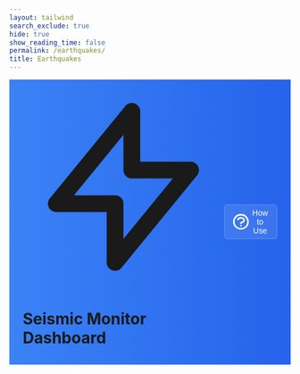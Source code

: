 ```yaml
---
layout: tailwind
search_exclude: true
hide: true
show_reading_time: false
permalink: /earthquakes/
title: Earthquakes
---
```


<link rel="stylesheet" href="https://cdnjs.cloudflare.com/ajax/libs/leaflet/1.9.3/leaflet.css" />
<script src="https://cdnjs.cloudflare.com/ajax/libs/leaflet/1.9.3/leaflet.js"></script>

<style>
    #map {
      width: 100%;
      height: 100%;
      background-color: #1f2937;
      border-radius: 0.5rem;
    }
    .leaflet-container {
      background-color: #1f2937;
    }
    .map-marker {
      display: flex;
      align-items: center;
      justify-content: center;
      width: 2rem;
      height: 2rem;
      background: linear-gradient(to right, #3b82f6, #2563eb);
      color: white;
      border-radius: 50%;
      font-weight: bold;
      border: 2px solid white;
      box-shadow: 0 2px 4px rgba(0,0,0,0.3);
    }
    .earthquake-popup {
      background-color: rgba(17, 24, 39, 0.95);
      color: white;
      border: 1px solid #374151;
      border-radius: 0.375rem;
      padding: 0.5rem;
    }
    .earthquake-popup .leaflet-popup-content-wrapper {
      background-color: transparent;
      color: white;
    }
    .earthquake-popup .leaflet-popup-tip {
      background-color: #374151;
    }
    .magnitude-high {
      color: #ef4444;
    }
    .magnitude-medium {
      color: #f97316;
    }
    .magnitude-low {
      color: #3b82f6;
    }
    
    /* Added styles for incident table */
    .incidents-table {
      width: 100%;
      border-collapse: separate;
      border-spacing: 0;
    }
    .incidents-table th,
    .incidents-table td {
      padding: 0.75rem 1rem;
      text-align: left;
    }
    .incidents-table th {
      background-color: rgba(17, 24, 39, 0.7);
      font-weight: 500;
      text-transform: uppercase;
      font-size: 0.75rem;
      letter-spacing: 0.05em;
    }
    .incidents-table tr {
      border-bottom: 1px solid rgba(55, 65, 81, 0.5);
    }
    .incidents-table tbody tr:hover {
      background-color: rgba(17, 24, 39, 0.5);
    }
    .pulse {
      animation: pulse 2s cubic-bezier(0.4, 0, 0.6, 1) infinite;
    }
    @keyframes pulse {
      0%, 100% {
        opacity: 1;
      }
      50% {
        opacity: 0.5;
      }
    }
    .epicenter {
      animation: ripple 3s ease-out infinite;
    }
    @keyframes ripple {
      0% {
        transform: scale(0.1);
        opacity: 1;
      }
      70% {
        transform: scale(3);
        opacity: 0.3;
      }
      100% {
        transform: scale(4);
        opacity: 0;
      }
    }
    
    /* Help popup styles */
    .help-overlay {
      position: fixed;
      top: 0;
      left: 0;
      right: 0;
      bottom: 0;
      background-color: rgba(0, 0, 0, 0.7);
      display: flex;
      justify-content: center;
      align-items: center;
      z-index: 1000;
    }
    .help-popup {
      background-color: #1f2937;
      border: 1px solid #374151;
      border-radius: 0.5rem;
      max-width: 600px;
      width: 90%;
      max-height: 90vh;
      overflow-y: auto;
      padding: 1.5rem;
      box-shadow: 0 10px 25px rgba(0, 0, 0, 0.5);
      position: relative;
    }
    .close-popup {
      position: absolute;
      top: 1rem;
      right: 1rem;
      background: none;
      border: none;
      color: #9ca3af;
      cursor: pointer;
      font-size: 1.5rem;
      line-height: 1;
    }
    .close-popup:hover {
      color: #f9fafb;
    }
    .help-feature {
      border-left: 2px solid #3b82f6;
      padding-left: 1rem;
      margin-bottom: 1rem;
    }
    /* Dashboard title styles */
    .dashboard-title {
      background: linear-gradient(to right, #3b82f6, #2563eb);
      padding: 0.75rem 1.5rem;
      display: flex;
      justify-content: space-between;
      align-items: center;
    }
    /* Help button style */
    .help-button {
      background-color: rgba(255, 255, 255, 0.1);
      border: 1px solid rgba(255, 255, 255, 0.2);
      color: white;
      padding: 0.375rem 0.75rem;
      border-radius: 0.375rem;
      font-size: 0.875rem;
      cursor: pointer;
      display: flex;
      align-items: center;
      transition: all 0.2s;
    }
    .help-button:hover {
      background-color: rgba(255, 255, 255, 0.2);
    }
</style>

<div class="min-h-screen bg-gray-950 text-gray-200">
  <!-- Dashboard title bar -->
  <div class="dashboard-title">
    <div class="flex items-center">
      <svg xmlns="http://www.w3.org/2000/svg" class="h-6 w-6 mr-2" fill="none" viewBox="0 0 24 24" stroke="currentColor">
        <path stroke-linecap="round" stroke-linejoin="round" stroke-width="2" d="M13 10V3L4 14h7v7l9-11h-7z" />
      </svg>
      <h1 class="text-xl font-bold">Seismic Monitor Dashboard</h1>
    </div>
    <button id="help-button" class="help-button" type="button">
      <svg xmlns="http://www.w3.org/2000/svg" class="h-4 w-4 mr-1" fill="none" viewBox="0 0 24 24" stroke="currentColor">
        <path stroke-linecap="round" stroke-linejoin="round" stroke-width="2" d="M8.228 9c.549-1.165 2.03-2 3.772-2 2.21 0 4 1.343 4 3 0 1.4-1.278 2.575-3.006 2.907-.542.104-.994.54-.994 1.093m0 3h.01M21 12a9 9 0 11-18 0 9 9 0 0118 0z" />
      </svg>
      How to Use
    </button>
  </div>
  
  <!-- Help overlay and popup -->
  <div id="help-overlay" class="help-overlay" style="display: none;">
    <div class="help-popup" style="color: #fff;">
      <button id="close-popup" class="close-popup" type="button" style="color: #fff;">&times;</button>
      <h2 class="text-xl font-bold mb-4" style="color: #fff;">How to Use the Seismic Monitor Dashboard</h2>
      <p class="mb-4" style="color: #fff;">Welcome to the Seismic Monitor Dashboard! This tool helps you track and analyze earthquake data in real-time. Here's how to use the main features:</p>
      
      <div class="space-y-4">
        <div class="help-feature" style="color: #fff;">
          <h3 class="text-lg font-medium mb-2" style="color: #fff;">Interactive Map</h3>
          <p style="color: #fff;">The central map displays earthquake locations. Click on any marker to view detailed information about that seismic event.</p>
        </div>
        
        <div class="help-feature" style="color: #fff;">
          <h3 class="text-lg font-medium mb-2" style="color: #fff;">Analytics Panel</h3>
          <p style="color: #fff;">The left sidebar shows statistics and analytics including:</p>
          <ul class="list-disc ml-5 mt-2 space-y-1" style="color: #fff;">
            <li>Total seismic events in the past 24 hours</li>
            <li>Breakdown by magnitude categories</li>
            <li>Depth analysis of recorded earthquakes</li>
            <li>Current seismic activity gauge</li>
            <li>Fault zone analysis</li>
          </ul>
        </div>
        
        <div class="help-feature" style="color: #fff;">
          <h3 class="text-lg font-medium mb-2" style="color: #fff;">Earthquake Events Table</h3>
          <p style="color: #fff;">The right sidebar lists all recent seismic events with magnitude, time, and location data. Click any row to center the map on that event.</p>
        </div>
        
        <div class="help-feature" style="color: #fff;">
          <h3 class="text-lg font-medium mb-2" style="color: #fff;">Map Controls</h3>
          <ul class="list-disc ml-5 mt-2 space-y-1" style="color: #fff;">
            <li><strong>Layers</strong>: Toggle different map overlays</li>
            <li><strong>Toggle Fault Lines</strong>: Show or hide known fault lines</li>
            <li><strong>Zoom</strong>: Use the controls in the top-right of the map</li>
          </ul>
        </div>
        
        <div class="help-feature" style="color: #fff;">
          <h3 class="text-lg font-medium mb-2" style="color: #fff;">Bottom Toolbar</h3>
          <ul class="list-disc ml-5 mt-2 space-y-1" style="color: #fff;">
            <li><strong>Seismic Forecast</strong>: View predictions for future activity</li>
            <li><strong>Alerts</strong>: Check important notifications</li>
            <li><strong>Refresh Data</strong>: Update the dashboard with latest information</li>
            <li><strong>Export Report</strong>: Download current data as a report</li>
          </ul>
        </div>
      </div>
      
      <div class="mt-6 p-3 bg-blue-900/30 border border-blue-800 rounded" style="color: white;">
        <p class="text-sm"><strong>Tip:</strong> This dashboard updates automatically every few minutes, but you can use the "Refresh Data" button to get the most current information at any time.</p>
      </div>
    </div>
  </div>

  <script>
    // Help popup logic
    document.addEventListener('DOMContentLoaded', function() {
      const helpButton = document.getElementById('help-button');
      const helpOverlay = document.getElementById('help-overlay');
      const closePopup = document.getElementById('close-popup');

      if (helpButton && helpOverlay && closePopup) {
        helpButton.addEventListener('click', function() {
          helpOverlay.style.display = 'flex';
        });

        closePopup.addEventListener('click', function() {
          helpOverlay.style.display = 'none';
        });

        helpOverlay.addEventListener('click', function(event) {
          if (event.target === helpOverlay) {
            helpOverlay.style.display = 'none';
          }
        });

        document.addEventListener('keydown', function(event) {
          if (event.key === 'Escape' && helpOverlay.style.display === 'flex') {
            helpOverlay.style.display = 'none';
          }
        });
      }
    });
  </script>

  <!-- Dashboard content -->
  <div class="flex h-screen overflow-hidden">
    <!-- Left sidebar -->
    <div class="w-72 bg-gray-900/50 border-r border-gray-800 p-4 overflow-y-auto">
      <h2 class="text-lg font-medium mb-4">Analytics Overview</h2>
      <div class="mb-6">
        <div class="text-sm text-gray-400 mb-1">Total Seismic Events (Past day)</div>
        <div class="text-4xl font-bold" id="total-incidents">--</div>
        <div class="mt-4">
          <h3 class="text-sm text-gray-400 mb-2">Magnitude Categories</h3>
          <div id="category-stats" class="space-y-3">
            <!-- Category stats will be inserted here -->
            <div class="animate-pulse">
              <div class="flex justify-between mb-1">
                <span class="bg-gray-700 h-4 w-24 rounded"></span>
                <span class="bg-gray-700 h-4 w-8 rounded"></span>
              </div>
              <div class="h-2 bg-gray-800 rounded-full overflow-hidden">
                <div class="h-full bg-gray-700 rounded-full w-3/4"></div>
              </div>
            </div>
            <div class="animate-pulse">
              <div class="flex justify-between mb-1">
                <span class="bg-gray-700 h-4 w-32 rounded"></span>
                <span class="bg-gray-700 h-4 w-8 rounded"></span>
              </div>
              <div class="h-2 bg-gray-800 rounded-full overflow-hidden">
                <div class="h-full bg-gray-700 rounded-full w-1/2"></div>
              </div>
            </div>
          </div>
        </div>
      </div>    <!-- Depth Analysis Widget -->
      <div class="mb-6">
        <h3 class="text-sm text-gray-400 mb-3">Depth Analysis</h3>
        <div class="bg-gray-900/70 rounded-lg p-3">
          <div class="flex items-center justify-between mb-2">
            <div class="text-sm">Average Depth</div>
            <div id="avg-depth" class="font-medium">-- km</div>
          </div>
          <div class="flex items-center justify-between mb-2">
            <div class="text-sm">Deepest Event</div>
            <div id="max-depth" class="font-medium">-- km</div>
          </div>
          <div class="flex items-center justify-between">
            <div class="text-sm">Shallowest Event</div>
            <div id="min-depth" class="font-medium">-- km</div>
          </div>
        </div>
      </div>
      <!-- Ground Motion Widget -->
      <div class="mb-6">
        <h3 class="text-sm text-gray-400 mb-3">Seismic Activity Gauge</h3>
        <div class="flex justify-between text-xs text-gray-400 mb-1">
          <div id="activity-location">--</div>
          <div id="activity-status">--</div>
        </div>
        <div class="bg-gray-900/70 rounded-lg p-3 h-40">
          <!-- Seismic Gauge -->
          <div class="h-full w-full flex items-center justify-center">
            <div class="w-32 h-32 relative">
              <div class="absolute inset-0 flex items-center justify-center">
                <div id="current-magnitude" class="text-3xl font-bold">--</div>
              </div>
              <svg class="absolute inset-0" viewBox="0 0 100 100">
                <path 
                  d="M 50,50 m 0,47 a 47,47 0 1 1 0,-94 a 47,47 0 1 1 0,94" 
                  fill="none" 
                  stroke="#374151" 
                  stroke-width="6"
                />
                <path 
                  id="gauge-path"
                  d="M 50,50 m 0,47 a 47,47 0 1 1 0,-94 a 47,47 0 1 1 0,94" 
                  fill="none" 
                  stroke-linecap="round"
                  class="stroke-blue-500"
                  stroke-width="6"
                  stroke-dasharray="295.31" 
                  stroke-dashoffset="220"
                />
              </svg>
            </div>
          </div>
        </div>
      </div>
      <!-- Fault Zone Analysis Widget -->
      <div class="mb-6">
        <h3 class="text-sm text-gray-400 mb-3">Fault Zone Analysis</h3>
        <div class="bg-gray-900/70 rounded-lg p-3">
          <div class="flex items-center justify-between mb-2">
            <div class="text-sm">Active Fault Zones</div>
            <div id="active-faults" class="font-medium">--</div>
          </div>
          <div class="flex items-center justify-between mb-2">
            <div class="text-sm">Recent Activity</div>
            <div id="recent-activity" class="font-medium pulse">--</div>
          </div>
          <div class="flex items-center justify-between">
            <div class="text-sm">Risk Level</div>
            <div id="risk-level" class="font-medium">--</div>
          </div>
        </div>
      </div>
    </div>
    <!-- Main content area with map -->
    <div class="flex-1 overflow-hidden flex flex-col">
      <div class="flex-1 p-4 overflow-hidden">
        <!-- Map container -->
        <div class="bg-gray-900/50 rounded-lg overflow-hidden h-full relative border border-gray-800">
          <!-- Map placeholder -->
          <div id="map" class="w-full h-full"></div>
          <!-- Map controls -->
          <div class="absolute top-4 right-4 flex space-x-2">
            <button class="bg-gray-200 bg-opacity-20 backdrop-blur-sm rounded-md px-3 py-1 text-sm text-gray-200 flex items-center hover:bg-opacity-30">
              <svg xmlns="http://www.w3.org/2000/svg" class="h-4 w-4 mr-1" viewBox="0 0 20 20" fill="currentColor">
                <path fill-rule="evenodd" d="M3 4a1 1 0 011-1h12a1 1 0 110 2H4a1 1 0 01-1-1zm0 4a1 1 0 011-1h12a1 1 0 110 2H4a1 1 0 01-1-1zm0 4a1 1 0 011-1h12a1 1 0 110 2H4a1 1 0 01-1-1zm0 4a1 1 0 011-1h12a1 1 0 110 2H4a1 1 0 01-1-1z" clip-rule="evenodd"/>
              </svg>
              Layers
            </button>
            <button id="toggle-fault-lines" class="bg-gray-200 bg-opacity-20 backdrop-blur-sm rounded-md px-3 py-1 text-sm text-gray-200 flex items-center hover:bg-opacity-30">
              <svg xmlns="http://www.w3.org/2000/svg" class="h-4 w-4 mr-1" viewBox="0 0 20 20" fill="currentColor">
                <path fill-rule="evenodd" d="M5 2a1 1 0 011 1v1h1a1 1 0 010 2H6v1a1 1 0 01-2 0V6H3a1 1 0 010-2h1V3a1 1 0 011-1zm0 10a1 1 0 011 1v1h1a1 1 0 110 2H6v1a1 1 0 11-2 0v-1H3a1 1 0 110-2h1v-1a1 1 0 011-1zM12 2a1 1 0 01.967.744L14.146 7.2 17.5 9.134a1 1 0 010 1.732l-3.354 1.935-1.18 4.455a1 1 0 01-1.933 0L9.854 12.8 6.5 10.866a1 1 0 010-1.732l3.354-1.935 1.18-4.455A1 1 0 0112 2z" clip-rule="evenodd" />
              </svg>
              Toggle Fault Lines
            </button>
          </div>
        </div>
      </div>
      <!-- Bottom toolbar -->
      <div class="bg-black border-t border-gray-800 py-3 px-6 flex justify-between items-center">
        <div class="flex space-x-6">
          <button class="flex items-center text-gray-400 hover:text-white">
            <svg xmlns="http://www.w3.org/2000/svg" class="h-5 w-5 mr-2" viewBox="0 0 20 20" fill="currentColor">
              <path d="M2 10a8 8 0 018-8v8h8a8 8 0 11-16 0z" />
              <path d="M12 2.252A8.014 8.014 0 0117.748 8H12V2.252z" />
            </svg>
            Seismic Forecast
          </button>
          <button class="flex items-center text-gray-400 hover:text-white">
            <svg xmlns="http://www.w3.org/2000/svg" class="h-5 w-5 mr-2" viewBox="0 0 20 20" fill="currentColor">
              <path d="M2 5a2 2 0 012-2h7a2 2 0 012 2v4a2 2 0 01-2 2H9l-3 3v-3H4a2 2 0 01-2-2V5z" />
              <path d="M15 7v2a4 4 0 01-4 4H9.828l-1.766 1.767c.28.149.599.233.938.233h2l3 3v-3h2a2 2 0 002-2V9a2 2 0 00-2-2h-1z" />
            </svg>
            Alerts
          </button>
        </div>
        <div class="flex items-center space-x-4">
          <div class="text-sm text-gray-400">Last updated: <span id="last-updated">--</span></div>
          <button class="bg-gradient-to-r from-blue-600 to-indigo-600 hover:from-blue-500 hover:to-indigo-500 text-white px-3 py-1 rounded flex items-center text-sm" id="refresh-data">
            <svg xmlns="http://www.w3.org/2000/svg" class="h-4 w-4 mr-1" viewBox="0 0 20 20" fill="currentColor">
              <path fill-rule="evenodd" d="M4 2a1 1 0 011 1v2.101a7.002 7.002 0 0111.601 2.566 1 1 0 11-1.885.666A5.002 5.002 0 005.999 7H9a1 1 0 010 2H4a1 1 0 01-1-1V3a1 1 0 011-1zm.008 9.057a1 1 0 011.276.61A5.002 5.002 0 0014.001 13H11a1 1 0 110-2h5a1 1 0 011 1v5a1 1 0 11-2 0v-2.101a7.002 7.002 0 01-11.601-2.566 1 1 0 01.61-1.276z" clip-rule="evenodd" />
            </svg>
            Refresh Data
          </button>
          <button class="bg-gradient-to-r from-blue-600 to-indigo-600 hover:from-blue-500 hover:to-indigo-500 text-white px-3 py-1 rounded flex items-center text-sm">
            <svg xmlns="http://www.w3.org/2000/svg" class="h-4 w-4 mr-1" viewBox="0 0 20 20" fill="currentColor">
              <path fill-rule="evenodd" d="M3 17a1 1 0 011-1h12a1 1 0 110 2H4a1 1 0 01-1-1zm3.293-7.707a1 1 0 011.414 0L9 10.586V3a1 1 0 112 0v7.586l1.293-1.293a1 1 0 111.414 1.414l-3 3a1 1 0 01-1.414 0l-3-3a1 1 0 010-1.414z" clip-rule="evenodd" />
            </svg>
            Export Report
          </button>
        </div>
      </div>
    </div>
    <!-- Right sidebar - Earthquake Events Table -->
    <div class="w-72 bg-gray-900/50 border-l border-gray-800 p-4 overflow-y-auto">
      <div class="mb-4 flex justify-between items-center">
        <h2 class="text-lg font-medium">Earthquake Events</h2>
        <div class="text-xs text-gray-400 flex items-center">
          <span id="incident-count" class="mr-1">--</span> events
        </div>
      </div>
      <!-- Earthquakes Table -->
      <div class="overflow-y-auto max-h-full">
        <table class="incidents-table text-sm">
          <thead>
            <tr>
              <th class="sticky top-0 z-10">Magnitude</th>
              <th class="sticky top-0 z-10">Time</th>
              <th class="sticky top-0 z-10">Location</th>
            </tr>
          </thead>
          <tbody id="incidents-table-body">
            <!-- Loading placeholder -->
            <tr class="animate-pulse">
              <td><div class="h-4 bg-gray-700 rounded w-20"></div></td>
              <td><div class="h-4 bg-gray-700 rounded w-16"></div></td>
              <td><div class="h-4 bg-gray-700 rounded w-12"></div></td>
            </tr>
            <tr class="animate-pulse">
              <td><div class="h-4 bg-gray-700 rounded w-20"></div></td>
              <td><div class="h-4 bg-gray-700 rounded w-16"></div></td>
              <td><div class="h-4 bg-gray-700 rounded w-12"></div></td>
            </tr>
            <tr class="animate-pulse">
              <td><div class="h-4 bg-gray-700 rounded w-20"></div></td>
              <td><div class="h-4 bg-gray-700 rounded w-16"></div></td>
              <td><div class="h-4 bg-gray-700 rounded w-12"></div></td>
            </tr>
          </tbody>
        </table>
      </div>
    </div>
  </div>
</div>

<!-- Map initialization and data loading script -->
<script type="module">
  // Main Earthquake Dashboard Script with ML Integration
  document.addEventListener('DOMContentLoaded', function() {
    
    // Initialize the help popup functionality
    const helpButton = document.getElementById('help-button');
    const helpOverlay = document.getElementById('help-overlay');
    const closePopup = document.getElementById('close-popup');
    
    // Show help popup on page load for first-time users
    // You can use localStorage to show this only on first visit
    helpOverlay.style.display = 'flex';
    
    helpButton.addEventListener('click', function() {
      helpOverlay.style.display = 'flex';
    });
    
    closePopup.addEventListener('click', function() {
      helpOverlay.style.display = 'none';
    });
    
    // Close popup when clicking outside the popup content
    helpOverlay.addEventListener('click', function(event) {
      if (event.target === helpOverlay) {
        helpOverlay.style.display = 'none';
      }
    });
    
    // Close popup with escape key
    document.addEventListener('keydown', function(event) {
      if (event.key === 'Escape' && helpOverlay.style.display === 'flex') {
        helpOverlay.style.display = 'none';
      }
    });
    
    // ============ EARTHQUAKE DATA FUNCTIONS ============
    
    // Fetch earthquake data from API
    async function fetchEarthquakeData() {
      try {
        // In a real implementation, this would fetch from a real earthquake API
        // For demo purposes, we'll generate sample data
        
        // Sample earthquake magnitude categories
        const category_counts = {
          'Minor (< 4.0)': 18,
          'Light (4.0-4.9)': 8,
          'Moderate (5.0-5.9)': 3,
          'Strong (≥ 6.0)': 1
        };
        
        // Calculate total incidents
        let total_incidents = Object.values(category_counts).reduce((sum, count) => sum + count, 0);
        
        // Sample earthquake events for today
        const today_incidents = [
          {
            magnitude: '6.2',
            time: '04:32:15',
            location: 'Offshore, 120km SW',
            depth: '25.4',
            felt_reports: '347'
          },
          {
            magnitude: '4.5',
            time: '07:15:22',
            location: 'Valley Region, North',
            depth: '8.7',
            felt_reports: '213'
          },
          {
            magnitude: '3.8',
            time: '10:44:09',
            location: 'Mountain Range, East',
            depth: '12.5',
            felt_reports: '76'
          },
          {
            magnitude: '5.1',
            time: '13:20:51',
            location: 'Coastal Area, West',
            depth: '18.3',
            felt_reports: '189'
          },
          {
            magnitude: '3.5',
            time: '15:09:33',
            location: 'Downtown District',
            depth: '5.2',
            felt_reports: '122'
          },
          {
            magnitude: '2.8',
            time: '17:45:12',
            location: 'Highland Area',
            depth: '9.6',
            felt_reports: '18'
          }
        ];
        
        // Update the earthquake table
        updateEarthquakeTable(today_incidents);
        
        // Update counters and stats
        document.getElementById('total-incidents').textContent = total_incidents;
        document.getElementById('incident-count').textContent = total_incidents;
        document.getElementById('last-updated').textContent = new Date().toLocaleTimeString();
        
        // Update category stats
        updateCategoryStats(category_counts, total_incidents);
        
        // Update depth analysis
        updateDepthAnalysis(today_incidents);
        
        // Update gauge
        updateSeismicGauge(today_incidents);
        
        // Update fault zone analysis
        updateFaultZoneAnalysis